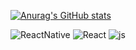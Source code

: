 [![Anurag's GitHub stats](https://github-readme-stats.vercel.app/api?username=theusf)](https://github.com/anuraghazra/github-readme-stats)

![ReactNative](https://img.shields.io/badge/react_native%20-%2320232a.svg?&style=flat-square&logo=react&logoColor=%2361DAFB)
![React](https://img.shields.io/badge/react%20-%2320232a.svg?&style=flat-square&logo=react&logoColor=%2361DAFB)
![js](https://img.shields.io/badge/Javascript%20-%2320232a.svg?&style=flat-square&logo=javascript&logoColor=%2yellow)


<!--
**theusf/theusf** is a ✨ _special_ ✨ repository because its `README.md` (this file) appears on your GitHub profile.

Here are some ideas to get you started:

- 🔭 I’m currently working on ...
- 🌱 I’m currently learning ...
- 👯 I’m looking to collaborate on ...
- 🤔 I’m looking for help with ...
- 💬 Ask me about ...
- 📫 How to reach me: ...
- 😄 Pronouns: ...
- ⚡ Fun fact: ...
-->

